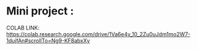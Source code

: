 # Mini project :
COLAB LINK: https://colab.research.google.com/drive/1Va6e4v_10_2Zu0uJdm1mo2W7-1dujfAn#scrollTo=Ng9-KF8abxXy
